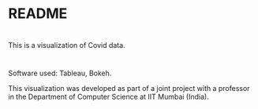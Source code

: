 # README
#
#
This is a visualization of Covid data.
#
Software used: Tableau, Bokeh.

This visualization was developed as part of a joint project with a professor in the Department of Computer Science at IIT Mumbai (India).
